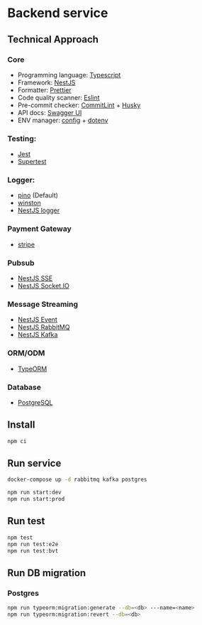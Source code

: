 # Backend service

## Technical Approach

### Core

- Programming language: [Typescript](https://www.typescriptlang.org/)
- Framework: [NestJS](https://nestjs.com/)
- Formatter: [Prettier](https://prettier.io/)
- Code quality scanner: [Eslint](https://eslint.org/)
- Pre-commit checker: [CommitLint](https://commitlint.js.org/) + [Husky](https://typicode.github.io/husky/)
- API docs: [Swagger UI](https://swagger.io/tools/swagger-ui/)
- ENV manager: [config](https://github.com/node-config/node-config) + [dotenv](https://github.com/motdotla/dotenv)

### Testing:

- [Jest](https://jestjs.io/)
- [Supertest](https://github.com/ladjs/supertest)

### Logger:

- [pino](https://getpino.io/#/) (Default)
- [winston](https://github.com/winstonjs/winston)
- [NestJS logger](https://docs.nestjs.com/techniques/logger#extend-built-in-logger)

### Payment Gateway

- [stripe](https://stripe.com/)

### Pubsub

- [NestJS SSE](https://docs.nestjs.com/techniques/server-sent-events)
- [NestJS Socket.IO](https://docs.nestjs.com/websockets/gateways)

### Message Streaming

- [NestJS Event](https://docs.nestjs.com/techniques/events)
- [NestJS RabbitMQ](https://docs.nestjs.com/microservices/rabbitmq)
- [NestJS Kafka](https://docs.nestjs.com/microservices/kafka)

### ORM/ODM

- [TypeORM](https://typeorm.io/)

### Database

- [PostgreSQL](https://www.postgresql.org/)

## Install

```bash
npm ci
```

## Run service

```bash
docker-compose up -d rabbitmq kafka postgres

npm run start:dev
npm run start:prod
```

## Run test

```bash
npm test
npm run test:e2e
npm run test:bvt
```

## Run DB migration

### Postgres

```bash
npm run typeorm:migration:generate --db=<db> ---name=<name>
npm run typeorm:migration:revert --db=<db>
```
